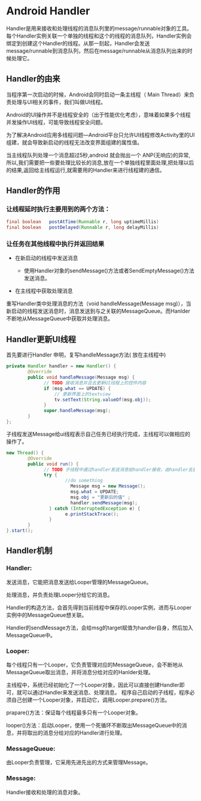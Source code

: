 # Android Handler
Handler是用来接收和处理线程的消息队列里的message/runnable对象的工具。每个Handler实例关联一个单独的线程和这个的线程的消息队列，Handler实例会绑定到创建这个Handler的线程。从那一刻起，Handler会发送message/runnable到消息队列，然后在message/runnable从消息队列出来的时候处理它。

## Handler的由来

当程序第一次启动的时候，Android会同时启动一条主线程（ Main Thread）来负责处理与UI相关的事件，我们叫做UI线程。

Android的UI操作并不是线程安全的（出于性能优化考虑），意味着如果多个线程并发操作UI线程，可能导致线程安全问题。

为了解决Android应用多线程问题—Android平台只允许UI线程修改Activity里的UI组建，就会导致新启动的线程无法改变界面组建的属性值。

当主线程队列处理一个消息超过5秒,android 就会抛出一个 ANP(无响应)的异常,所以,我们需要把一些要处理比较长的消息,放在一个单独线程里面处理,把处理以后的结果,返回给主线程运行,就需要用的Handler来进行线程建的通信。

## Handler的作用
### 让线程延时执行主要用到的两个方法：
```java
final boolean	postAtTime(Runnable r, long uptimeMillis)
final boolean	postDelayed(Runnable r, long delayMillis)
```
### 让任务在其他线程中执行并返回结果
- 在新启动的线程中发送消息
   - 使用Handler对象的sendMessage()方法或者SendEmptyMessage()方法发送消息。

- 在主线程中获取处理消息
  
重写Handler类中处理消息的方法（void handleMessage(Message msg)），当新启动的线程发送消息时，消息发送到与之关联的MessageQueue。而Hanlder不断地从MessageQueue中获取并处理消息。

## Handler更新UI线程
首先要进行Handler 申明，复写handleMessage方法( 放在主线程中)
```java
private Handler handler = new Handler() {
		@Override
		public void handleMessage(Message msg) {
			  // TODO 接收消息并且去更新UI线程上的控件内容
			  if (msg.what == UPDATE) {
				  // 更新界面上的textview
				  tv.setText(String.valueOf(msg.obj));
			  }
			  super.handleMessage(msg);
		}
};
```
子线程发送Message给ui线程表示自己任务已经执行完成，主线程可以做相应的操作了。
```java
new Thread() {
		@Override
		public void run() {
			  // TODO 子线程中通过handler发送消息给handler接收，由handler去更新TextView的值
			  try {
					  //do something
						Message msg = new Message();
						msg.what = UPDATE;					
						msg.obj = "更新后的值" ;
						handler.sendMessage(msg);
				} catch (InterruptedException e) {
					  e.printStackTrace();
				}
		}
}.start();
```

## Handler机制
### Handler:
发送消息，它能把消息发送给Looper管理的MessageQueue。

处理消息，并负责处理Looper分给它的消息。

Handler的构造方法，会首先得到当前线程中保存的Looper实例，进而与Looper实例中的MessageQueue想关联。

Handler的sendMessage方法，会给msg的target赋值为handler自身，然后加入MessageQueue中。　　 　　　

### Looper:
每个线程只有一个Looper，它负责管理对应的MessageQueue，会不断地从MessageQueue取出消息，并将消息分给对应的Hanlder处理。 　

主线程中，系统已经初始化了一个Looper对象，因此可以直接创建Handler即可，就可以通过Handler来发送消息、处理消息。 程序自己启动的子线程，程序必须自己创建一个Looper对象，并启动它，调用Looper.prepare()方法。

prapare()方法：保证每个线程最多只有一个Looper对象。 　

looper()方法：启动Looper，使用一个死循环不断取出MessageQueue中的消息，并将取出的消息分给对应的Handler进行处理。

### MessageQueue:
由Looper负责管理，它采用先进先出的方式来管理Message。
  
### Message:
Handler接收和处理的消息对象。
